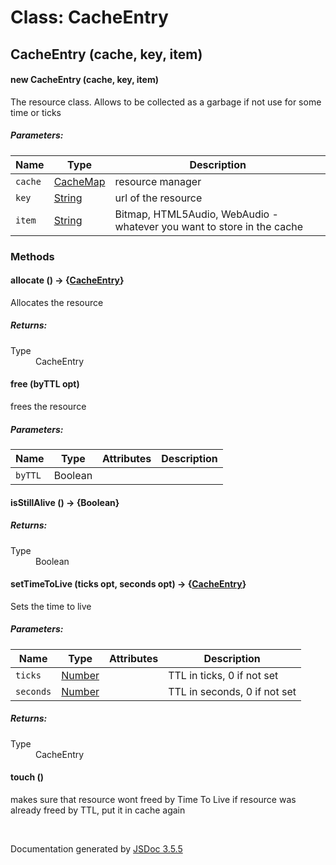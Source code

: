 # Class: CacheEntry

## CacheEntry (cache, key, item)

#### new CacheEntry (cache, key, item)

The resource class. Allows to be collected as a garbage if not use for some time or ticks

##### Parameters:

| Name | Type | Description |
| --- | --- | --- |
| `cache` | [CacheMap](CacheMap.html) | resource manager |
| `key` | [String](String.html) | url of the resource |
| `item` | [String](String.html) | Bitmap, HTML5Audio, WebAudio - whatever you want to store in the cache |

<dl>
</dl>

### Methods

#### allocate () → {[CacheEntry](CacheEntry.html)}

Allocates the resource
<dl>
</dl>

##### Returns:

<dl>
                <dt> Type </dt>
                <dd>
                    <span><a>CacheEntry</a></span>
                </dd>
            </dl>

#### free (byTTL opt)

frees the resource

##### Parameters:

| Name | Type | Attributes | Description |
| --- | --- | --- | --- |
| `byTTL` | Boolean | <optional> |  |

<dl>
</dl>

#### isStillAlive () → {Boolean}

<dl>
</dl>

##### Returns:

<dl>
                <dt> Type </dt>
                <dd>
                    <span>Boolean</span>
                </dd>
            </dl>

#### setTimeToLive (ticks opt, seconds opt) → {[CacheEntry](CacheEntry.html)}

Sets the time to live

##### Parameters:

| Name | Type | Attributes | Description |
| --- | --- | --- | --- |
| `ticks` | [Number](Number.html) | <optional> | TTL in ticks, 0 if not set |
| `seconds` | [Number](Number.html) | <optional> | TTL in seconds, 0 if not set |

<dl>
</dl>

##### Returns:

<dl>
                <dt> Type </dt>
                <dd>
                    <span><a>CacheEntry</a></span>
                </dd>
            </dl>

#### touch ()

makes sure that resource wont freed by Time To Live if resource was already freed by TTL, put it in cache again
<dl>
</dl>
 <br>

  Documentation generated by [JSDoc 3.5.5](https://github.com/jsdoc3/jsdoc)
